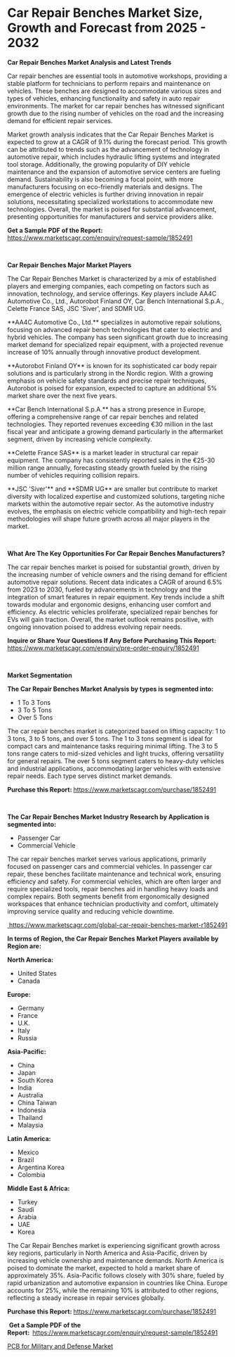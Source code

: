 <p><h1>Car Repair Benches Market Size, Growth and Forecast from 2025 - 2032</h1></p><p><strong>Car Repair Benches Market Analysis and Latest Trends</strong></p>
<p><p>Car repair benches are essential tools in automotive workshops, providing a stable platform for technicians to perform repairs and maintenance on vehicles. These benches are designed to accommodate various sizes and types of vehicles, enhancing functionality and safety in auto repair environments. The market for car repair benches has witnessed significant growth due to the rising number of vehicles on the road and the increasing demand for efficient repair services.</p><p>Market growth analysis indicates that the Car Repair Benches Market is expected to grow at a CAGR of 9.1% during the forecast period. This growth can be attributed to trends such as the advancement of technology in automotive repair, which includes hydraulic lifting systems and integrated tool storage. Additionally, the growing popularity of DIY vehicle maintenance and the expansion of automotive service centers are fueling demand. Sustainability is also becoming a focal point, with more manufacturers focusing on eco-friendly materials and designs. The emergence of electric vehicles is further driving innovation in repair solutions, necessitating specialized workstations to accommodate new technologies. Overall, the market is poised for substantial advancement, presenting opportunities for manufacturers and service providers alike.</p></p>
<p><strong>Get a Sample PDF of the Report:&nbsp;</strong> <a href="https://www.marketscagr.com/enquiry/request-sample/1852491?utm_campaign=2773&utm_medium=2&utm_source=Github&utm_content=ia&utm_term=28022025&utm_id=car-repair-benches">https://www.marketscagr.com/enquiry/request-sample/1852491</a></p>
<p>&nbsp;</p>
<p><strong>Car Repair Benches Major Market Players</strong></p>
<p><p>The Car Repair Benches Market is characterized by a mix of established players and emerging companies, each competing on factors such as innovation, technology, and service offerings. Key players include AA4C Automotive Co., Ltd., Autorobot Finland OY, Car Bench International S.p.A., Celette France SAS, JSC 'Siver', and SDMR UG.</p><p>**AA4C Automotive Co., Ltd.** specializes in automotive repair solutions, focusing on advanced repair bench technologies that cater to electric and hybrid vehicles. The company has seen significant growth due to increasing market demand for specialized repair equipment, with a projected revenue increase of 10% annually through innovative product development.</p><p>**Autorobot Finland OY** is known for its sophisticated car body repair solutions and is particularly strong in the Nordic region. With a growing emphasis on vehicle safety standards and precise repair techniques, Autorobot is poised for expansion, expected to capture an additional 5% market share over the next five years.</p><p>**Car Bench International S.p.A.** has a strong presence in Europe, offering a comprehensive range of car repair benches and related technologies. They reported revenues exceeding €30 million in the last fiscal year and anticipate a growing demand particularly in the aftermarket segment, driven by increasing vehicle complexity.</p><p>**Celette France SAS** is a market leader in structural car repair equipment. The company has consistently reported sales in the €25-30 million range annually, forecasting steady growth fueled by the rising number of vehicles requiring collision repairs. </p><p>**JSC 'Siver'** and **SDMR UG** are smaller but contribute to market diversity with localized expertise and customized solutions, targeting niche markets within the automotive repair sector. As the automotive industry evolves, the emphasis on electric vehicle compatibility and high-tech repair methodologies will shape future growth across all major players in the market.</p></p>
<p>&nbsp;</p>
<p><strong>What Are The Key Opportunities For Car Repair Benches Manufacturers?</strong></p>
<p><p>The car repair benches market is poised for substantial growth, driven by the increasing number of vehicle owners and the rising demand for efficient automotive repair solutions. Recent data indicates a CAGR of around 6.5% from 2023 to 2030, fueled by advancements in technology and the integration of smart features in repair equipment. Key trends include a shift towards modular and ergonomic designs, enhancing user comfort and efficiency. As electric vehicles proliferate, specialized repair benches for EVs will gain traction. Overall, the market outlook remains positive, with ongoing innovation poised to address evolving repair needs.</p></p>
<p><strong>Inquire or Share Your Questions If Any Before Purchasing This Report:</strong> <a href="https://www.marketscagr.com/enquiry/pre-order-enquiry/1852491?utm_campaign=2773&utm_medium=2&utm_source=Github&utm_content=ia&utm_term=28022025&utm_id=car-repair-benches">https://www.marketscagr.com/enquiry/pre-order-enquiry/1852491</a></p>
<p>&nbsp;</p>
<p><strong>Market Segmentation</strong></p>
<p><strong>The Car Repair Benches Market Analysis by types is segmented into:</strong></p>
<p><ul><li>1 To 3 Tons</li><li>3 To 5 Tons</li><li>Over 5 Tons</li></ul></p>
<p><p>The car repair benches market is categorized based on lifting capacity: 1 to 3 tons, 3 to 5 tons, and over 5 tons. The 1 to 3 tons segment is ideal for compact cars and maintenance tasks requiring minimal lifting. The 3 to 5 tons range caters to mid-sized vehicles and light trucks, offering versatility for general repairs. The over 5 tons segment caters to heavy-duty vehicles and industrial applications, accommodating larger vehicles with extensive repair needs. Each type serves distinct market demands.</p></p>
<p><strong>Purchase this Report:&nbsp;</strong><a href="https://www.marketscagr.com/purchase/1852491?utm_campaign=2773&utm_medium=2&utm_source=Github&utm_content=ia&utm_term=28022025&utm_id=car-repair-benches">https://www.marketscagr.com/purchase/1852491</a></p>
<p>&nbsp;</p>
<p><strong>The Car Repair Benches Market Industry Research by Application is segmented into:</strong></p>
<p><ul><li>Passenger Car</li><li>Commercial Vehicle</li></ul></p>
<p><p>The car repair benches market serves various applications, primarily focused on passenger cars and commercial vehicles. In passenger car repair, these benches facilitate maintenance and technical work, ensuring efficiency and safety. For commercial vehicles, which are often larger and require specialized tools, repair benches aid in handling heavy loads and complex repairs. Both segments benefit from ergonomically designed workspaces that enhance technician productivity and comfort, ultimately improving service quality and reducing vehicle downtime.</p></p>
<p><a href="https://www.marketscagr.com/global-car-repair-benches-market-r1852491?utm_campaign=2773&utm_medium=2&utm_source=Github&utm_content=ia&utm_term=28022025&utm_id=car-repair-benches">&nbsp;https://www.marketscagr.com/global-car-repair-benches-market-r1852491</a></p>
<p><strong>In terms of Region, the Car Repair Benches Market Players available by Region are:</strong></p>
<p>
    <p> <strong> North America: </strong>
        <ul>
            <li>United States</li>
            <li>Canada</li>
        </ul>
        </p> 
    <p> <strong> Europe: </strong>
        <ul>
            <li>Germany</li>
            <li>France</li>
            <li>U.K.</li>
            <li>Italy</li>
            <li>Russia</li>
        </ul>
        </p> 
    <p> <strong> Asia-Pacific: </strong>
        <ul>
            <li>China</li>
            <li>Japan</li>
            <li>South Korea</li>
            <li>India</li>
            <li>Australia</li>
            <li>China Taiwan</li>
            <li>Indonesia</li>
            <li>Thailand</li>
            <li>Malaysia</li>
        </ul>
        </p> 
    <p> <strong> Latin America: </strong>
        <ul>
            <li>Mexico</li>
            <li>Brazil</li>
            <li>Argentina Korea</li>
            <li>Colombia</li>
        </ul>
        </p> 
    <p> <strong> Middle East & Africa: </strong>
        <ul>
            <li>Turkey</li>
            <li>Saudi</li>
            <li>Arabia</li>
            <li>UAE</li>
            <li>Korea</li>
        </ul>
    </p>
    </p>
<p><p>The Car Repair Benches market is experiencing significant growth across key regions, particularly in North America and Asia-Pacific, driven by increasing vehicle ownership and maintenance demands. North America is poised to dominate the market, expected to hold a market share of approximately 35%. Asia-Pacific follows closely with 30% share, fueled by rapid urbanization and automotive expansion in countries like China. Europe accounts for 25%, while the remaining 10% is attributed to other regions, reflecting a steady increase in repair services globally.</p></p>
<p><strong>Purchase this Report: </strong><a href="https://www.marketscagr.com/purchase/1852491?utm_campaign=2773&utm_medium=2&utm_source=Github&utm_content=ia&utm_term=28022025&utm_id=car-repair-benches">https://www.marketscagr.com/purchase/1852491</a></p>
<p>&nbsp;<strong>Get a Sample PDF of the Report:&nbsp;&nbsp;</strong><a href="https://www.marketscagr.com/enquiry/request-sample/1852491?utm_campaign=2773&utm_medium=2&utm_source=Github&utm_content=ia&utm_term=28022025&utm_id=car-repair-benches">https://www.marketscagr.com/enquiry/request-sample/1852491</a></p>
<p><strong></strong></p>
<p><p><a href="https://github.com/marlanamarvn/Market-Research-Report-List-1/blob/main/pcb-for-military-and-defense-market.md?utm_campaign=2773&utm_medium=2&utm_source=Github&utm_content=ia&utm_term=28022025&utm_id=car-repair-benches">PCB for Military and Defense Market</a></p></p>